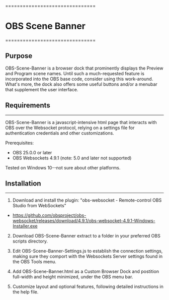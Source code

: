 ===============================
# OBS Scene Banner
===============================

## Purpose
OBS-Scene-Banner is a browser dock that prominently displays the Preview and Program scene names. Until such a much-requested feature is incorporated into the OBS base code, consider using this work-around. What's more, the dock also offers some useful buttons and/or a menubar that supplement the user interface.

## Requirements
------------
OBS-Scene-Banner is a javascript-intensive html page that interacts with OBS over the Websocket protocol, relying on a settings file for authentication credentials and other customizations.

Prerequisites:
- OBS 25.0.0 or later
- OBS Websockets 4.9.1 (note: 5.0 and later not supported)

Tested on Windows 10--not sure about other platforms.


## Installation
------------
1. Download and install the plugin: "obs-websocket - Remote-control OBS Studio from WebSockets"
 - https://github.com/obsproject/obs-websocket/releases/download/4.9.1/obs-websocket-4.9.1-Windows-Installer.exe

2. Download OBS-Scene-Banner extract to a folder in your preferred OBS scripts directory.

3. Edit OBS-Scene-Banner-Settings.js to establish the connection settings, making sure they comport with the Websockets Server settings found in the OBS Tools menu.

4. Add OBS-Scene-Banner.html as a Custom Browser Dock and postition full-width and height minimized, under the OBS menu bar.

5. Customize layout and optional features, following detailed instructions in the help file.
